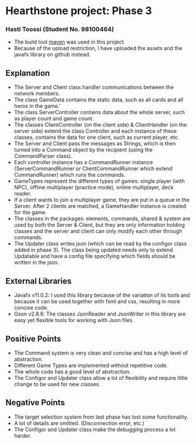# Hearthstone project: Phase 3
### Hasti Toossi (Student No. 98100464)

- The build tool [maven](https://maven.apache.org) was used in this project.
- Because of the upload restriction, I have uploaded the assets and the javafx library on github instead.

## Explanation 

- The Server and Client class handler communications between the network members.
- The class GameData contains the static data, such as all cards and all heros in the game.'
- The class ServerController contains data about the whole server, such as player count and game count.
- The classes ClientController (on the client side) & ClientHandler (on the server side) extend the class Controller and each instance of these classes, contains the data for one client, such as current player, etc.
- The Server and Client pass the messages as Strings, which is then turned into a Command object by the recipient (using the CommandParser class).
- Each controller instance has a CommandRunner instance (ServerCommandRunner or ClientCommandRunner which extend CommandRunner) which runs the commands.
- GameTypes represent the different types of games: single player (with NPC), offline multiplayer (practice mode), online multiplayer, deck reader.
- If a client wants to join a multiplayer game, they are put in a queue in the Server. After 2 clients are matched, a GameHandler instance is created for the game.
- The classes in the packages: elements, commands, shared & system are used by both the Server & Client, but they are only information holding classes and the server and client can only modify each other through commands.
- The Updater class writes json (which can be read by the configor class added in phase 3). The class being updated needs only to extend Updatable and have a config file specifying which fields should be written in the json. 


## External Libraries

- Javafx v11.0.2: I used this library because of the variation of its tools and because it can be used together with fxml and css, resulting in more concise code.
- Gson v2.8.6: The classes JsonReader and JsonWriter in this library are easy yet flexible tools for working with Json files.


## Positive Points

- The Command system is very clean and concise and has a high level of abstraction.
- Different Game Types are implemented without repetitive code.
- The whole code has a good level of abstraction.
- The Configor and Updater class allow a lot of flexibility and require little change to be used for new classes. 

## Negative Points

- The target selection system from last phase has lost some functionality. 
- A lot of details are omitted. (Disconnection error, etc.)
- The Configor and Updater class make the debugging process a lot harder.